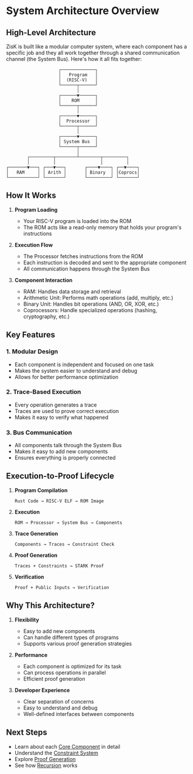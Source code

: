 # System Architecture Overview

## High-Level Architecture

ZisK is built like a modular computer system, where each component has a specific job and they all work together through a shared communication channel (the System Bus). Here's how it all fits together:

```
                    ┌─────────────┐
                    │   Program   │
                    │  (RISC-V)   │
                    └──────┬──────┘
                           │
                    ┌──────▼──────┐
                    │    ROM      │
                    └──────┬──────┘
                           │
                    ┌──────▼──────┐
                    │  Processor  │
                    └──────┬──────┘
                           │
                    ┌──────▼──────┐
                    │ System Bus  │
                    └──────┬──────┘
                           │
        ┌─────────┬────────┴────────┬─────────┐
        │         │                 │         │
┌───────▼───┐ ┌───▼───┐       ┌────▼────┐ ┌──▼────┐
│   RAM     │ │ Arith │       │ Binary  │ │Coprocs│
└───────────┘ └───────┘       └─────────┘ └───────┘
```

## How It Works

1. **Program Loading**
   - Your RISC-V program is loaded into the ROM
   - The ROM acts like a read-only memory that holds your program's instructions

2. **Execution Flow**
   - The Processor fetches instructions from the ROM
   - Each instruction is decoded and sent to the appropriate component
   - All communication happens through the System Bus

3. **Component Interaction**
   - RAM: Handles data storage and retrieval
   - Arithmetic Unit: Performs math operations (add, multiply, etc.)
   - Binary Unit: Handles bit operations (AND, OR, XOR, etc.)
   - Coprocessors: Handle specialized operations (hashing, cryptography, etc.)

## Key Features

### 1. Modular Design
- Each component is independent and focused on one task
- Makes the system easier to understand and debug
- Allows for better performance optimization

### 2. Trace-Based Execution
- Every operation generates a trace
- Traces are used to prove correct execution
- Makes it easy to verify what happened

### 3. Bus Communication
- All components talk through the System Bus
- Makes it easy to add new components
- Ensures everything is properly connected

## Execution-to-Proof Lifecycle

1. **Program Compilation**
   ```
   Rust Code → RISC-V ELF → ROM Image
   ```

2. **Execution**
   ```
   ROM → Processor → System Bus → Components
   ```

3. **Trace Generation**
   ```
   Components → Traces → Constraint Check
   ```

4. **Proof Generation**
   ```
   Traces + Constraints → STARK Proof
   ```

5. **Verification**
   ```
   Proof + Public Inputs → Verification
   ```

## Why This Architecture?

1. **Flexibility**
   - Easy to add new components
   - Can handle different types of programs
   - Supports various proof generation strategies

2. **Performance**
   - Each component is optimized for its task
   - Can process operations in parallel
   - Efficient proof generation

3. **Developer Experience**
   - Clear separation of concerns
   - Easy to understand and debug
   - Well-defined interfaces between components

## Next Steps

- Learn about each [Core Component](./core_components.md) in detail
- Understand the [Constraint System](./constraints.md)
- Explore [Proof Generation](./proof_generation.md)
- See how [Recursion](./recursion.md) works 